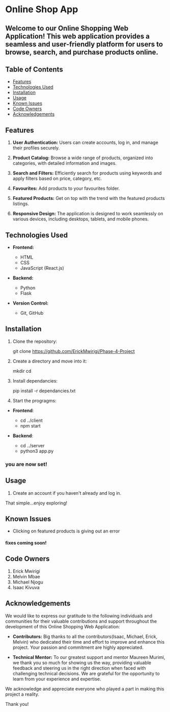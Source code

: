 # Online Shop App

## Welcome to our Online Shopping Web Application! This web application provides a seamless and user-friendly platform for users to browse, search, and purchase products online.


## Table of Contents

- [Features](#features)
- [Technologies Used](#technologies-used)
- [Installation](#installation)
- [Usage](#usage)
- [Known Issues](#known-issues)
- [Code Owners](#code-owners)
- [Acknowledgements](#acknowledgements)

## Features

1. **User Authentication:** Users can create accounts, log in, and manage their profiles securely.

2. **Product Catalog:** Browse a wide range of products, organized into categories, with detailed information and images.

3. **Search and Filters:** Efficiently search for products using keywords and apply filters based on price, category, etc.

4. **Favourites:** Add products to your favourites folder.

5. **Featured Products:** Get on top with the trend with the featured products listings.

6. **Responsive Design:** The application is designed to work seamlessly on various devices, including desktops, tablets, and mobile phones.

## Technologies Used

- **Frontend:**
  - HTML
  - CSS
  - JavaScript (React.js)

- **Backend:**
  - Python
  - Flask

- **Version Control:**
  - Git, GitHub


## Installation

1. Clone the repository:

   git clone https://github.com/ErickMwirigi/Phase-4-Project

2. Create a directory and move into it:

    mkdir <directoryName>
    cd <directoryName>

3. Install dependancies:

    pip install -r dependancies.txt

4. Start the progragms:

-  **Frontend**:
    - cd ../client
    - npm start

-   **Backend**: 
    - cd ../server
    - python3 app.py

### you are now set!

## Usage
 
1. Create an account if you haven't already and log in.

That simple...enjoy exploring!

## Known Issues

- Clicking on featured products is giving out an error


#### fixes coming soon!

## Code Owners

1. Erick Mwirigi
2. Melvin Mbae 
3. Michael Njogu
4. Isaac Kivuva

## Acknowledgements 

We would like to express our gratitude to the following individuals and communities for their valuable contributions and support throughout the development of this Online Shopping Web Application:

- **Contributors:** Big thanks to all the contributors(Isaac, Michael, Erick, Melvin) who dedicated their time and effort to improve and enhance this project. Your passion and commitment are highly appreciated.

- **Technical Mentor:** To our greatest support and mentor Maureen Murimi, we thank you so much for showing us the way, providing valuable feedback and steering us in the right direction when faced with challenging technical decisions. We are grateful for the opportunity to learn from your experience and expertise.

We acknowledge and appreciate everyone who played a part in making this project a reality.

Thank you!



